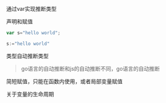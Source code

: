 


通过var实现推断类型

声明和赋值




```go
var s="hello world";

s:="hello world"
```


类型自动推断类型
> go语言的自动推断和js的自动推断不同，go语言的自动推断



简短赋值，只能在函数内使用，或者局部变量赋值





关于变量的生命周期
